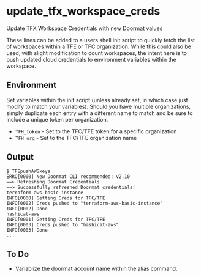 # update_tfx_workspace_creds
Update TFX Workspace Credentials with new Doormat values

These lines can be added to a users shell init script to quickly fetch the list of workspaces within a TFE or TFC organization. While this could also be used, with slight modification to count workspaces, the intent here is to push updated cloud credentials to environment variables within the workspace.

## Environment

Set variables within the init script (unless already set, in which case just modify to match your variables). Should you have multiple organizations, simply duplicate each entry with a different name to match and be sure to include a unique token per organization.

* `TFH_token` - Set to the TFC/TFE token for a specific organization
* `TFH_org` - Set to the TFC/TFE organization name

##  Output

```
$ TFEpushAWSkeys
ERRO[0000] New Doormat CLI recommended: v2.10
==> Refreshing Doormat Credentials
==> Successfully refreshed Doormat credentials!
terraform-aws-basic-instance
INFO[0000] Getting Creds for TFC/TFE
INFO[0002] Creds pushed to "terraform-aws-basic-instance"
INFO[0002] Done
hashicat-aws
INFO[0001] Getting Creds for TFC/TFE
INFO[0003] Creds pushed to "hashicat-aws"
INFO[0003] Done
...
```
## To Do
* Variablize the doormat account name within the alias command.
